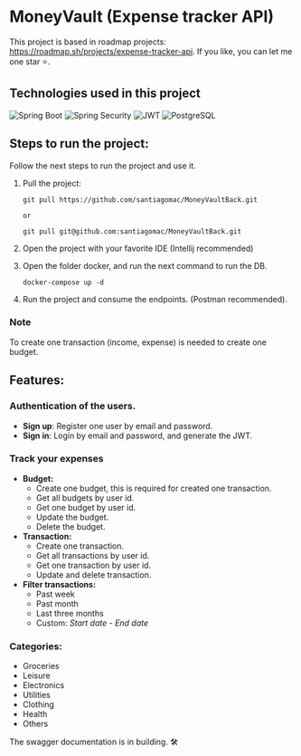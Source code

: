 # MoneyVault (Expense tracker API)

This project is based in roadmap projects: https://roadmap.sh/projects/expense-tracker-api.
If you like, you can let me one star ⭐️.

## Technologies used in this project

![Spring Boot](https://img.shields.io/badge/spring%20webflux-%236DB33F.svg?style=for-the-badge&logo=spring&logoColor=white)
![Spring Security](https://img.shields.io/badge/spring%20security-%236DB33F.svg?style=for-the-badge&logo=springsecurity&logoColor=white)
![JWT](https://img.shields.io/badge/JWT-black?style=for-the-badge&logo=JSON%20web%20tokens)
![PostgreSQL](https://img.shields.io/badge/PostgreSQL-316192?style=for-the-badge&logo=postgresql&logoColor=white)
## Steps to run the project:

Follow the next steps to run the project and use it.

1. Pull the project:
    ```
    git pull https://github.com/santiagomac/MoneyVaultBack.git

    or

    git pull git@github.com:santiagomac/MoneyVaultBack.git
    ```

2. Open the project with your favorite IDE (Intellij recommended)
3. Open the folder docker, and run the next command to run the DB.
    ```
   docker-compose up -d
    ```
4. Run the project and consume the endpoints. (Postman recommended).

### Note
To create one transaction (income, expense) is needed to create one budget.

## Features:

### Authentication of the users.

* **Sign up**: Register one user by email and password.
* **Sign in**: Login by email and password, and generate the JWT.

### Track your expenses

* **Budget:**
  * Create one budget, this is required for created one transaction.
  * Get all budgets by user id.
  * Get one budget by user id.
  * Update the budget.
  * Delete the budget.
* **Transaction:**
  * Create one transaction.
  * Get all transactions by user id.
  * Get one transaction by user id.
  * Update and delete transaction.
* **Filter transactions:**
  * Past week
  * Past month
  * Last three months
  * Custom: *Start date* - *End date*

### Categories:
* Groceries
* Leisure
* Electronics
* Utilities
* Clothing
* Health
* Others

The swagger documentation is in building. 🛠️

